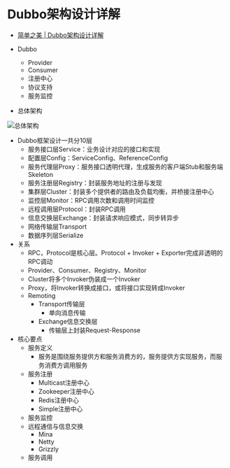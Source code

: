 

# Dubbo架构设计详解

* [简单之美 | Dubbo架构设计详解 ](http://shiyanjun.cn/archives/325.html)

* Dubbo
  * Provider
  * Consumer
  * 注册中心
  * 协议支持
  * 服务监控

* 总体架构

![总体架构](http://shiyanjuncn.b0.upaiyun.com/wp-content/uploads/2013/09/dubbo-architecture.png)

* Dubbo框架设计一共分10层
  * 服务接口层Service：业务设计对应的接口和实现
  * 配置层Config：ServiceConfig、ReferenceConfig
  * 服务代理层Proxy：服务接口透明代理，生成服务的客户端Stub和服务端Skeleton
  * 服务注册层Registry：封装服务地址的注册与发现
  * 集群层Cluster：封装多个提供者的路由及负载均衡，并桥接注册中心
  * 监控层Monitor：RPC调用次数和调用时间监控
  * 远程调用层Protocol：封装RPC调用
  * 信息交换层Exchange：封装请求响应模式，同步转异步
  * 网络传输层Transport
  * 数据序列层Serialize
* 关系
  * RPC，Protocol是核心层。Protocol + Invoker + Exporter完成非透明的RPC调动
  * Provider、Consumer、Registry、Monitor
  * Cluster将多个Invoker伪装成一个Invoker
  * Proxy，将Invoker转换成接口，或将接口实现转成Invoker
  * Remoting
    * Transport传输层
      * 单向消息传输
    * Exchange信息交换层
      * 传输层上封装Request-Response
* 核心要点
  * 服务定义
    * 服务是围绕服务提供方和服务消费方的，服务提供方实现服务，而服务消费方调用服务
  * 服务注册
    * Multicast注册中心
    * Zookeeper注册中心
    * Redis注册中心
    * Simple注册中心
  * 服务监控
  * 远程通信与信息交换
    * Mina
    * Netty
    * Grizzly
  * 服务调用